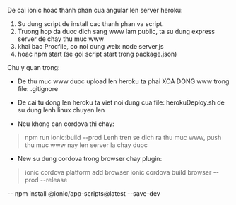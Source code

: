 

De cai ionic hoac thanh phan cua angular len server heroku:
1. Su dung script de install cac thanh phan va script.
2. Truong hop da duoc dich sang www lam public, ta su dung express server de chay thu muc www
3. khai bao Procfile, co noi dung web: node server.js 
4. hoac npm start (se goi script start trong package.json)

Chu y quan trong: 
- De thu muc www duoc upload len heroku ta phai XOA DONG www trong file: .gitignore
- De cai tu dong len heroku ta viet noi dung cua file: herokuDeploy.sh de su dung lenh linux chuyen len

- Neu khong can cordova thi chay:
> npm run ionic:build --prod
Lenh tren se dich ra thu muc www, push thu muc www nay len server la chay duoc

- New su dung cordova trong browser chay plugin: 
> ionic cordova platform add browser
> ionic cordova build browser --prod --release





-- npm install @ionic/app-scripts@latest --save-dev


